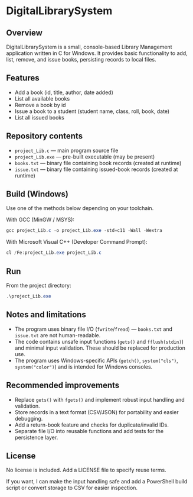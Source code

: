 
DigitalLibrarySystem
=====================

Overview
--------
DigitalLibrarySystem is a small, console-based Library Management application written in C for Windows. It provides basic functionality to add, list, remove, and issue books, persisting records to local files.

Features
--------
- Add a book (id, title, author, date added)
- List all available books
- Remove a book by id
- Issue a book to a student (student name, class, roll, book, date)
- List all issued books

Repository contents
-------------------
- `project_Lib.c` — main program source file
- `project_Lib.exe` — pre-built executable (may be present)
- `books.txt` — binary file containing book records (created at runtime)
- `issue.txt` — binary file containing issued-book records (created at runtime)

Build (Windows)
---------------
Use one of the methods below depending on your toolchain.

With GCC (MinGW / MSYS):

```powershell
gcc project_Lib.c -o project_Lib.exe -std=c11 -Wall -Wextra
```

With Microsoft Visual C++ (Developer Command Prompt):

```powershell
cl /Fe:project_Lib.exe project_Lib.c
```

Run
---
From the project directory:

```powershell
.\project_Lib.exe
```

Notes and limitations
---------------------
- The program uses binary file I/O (`fwrite`/`fread`) — `books.txt` and `issue.txt` are not human-readable.
- The code contains unsafe input functions (`gets()` and `fflush(stdin)`) and minimal input validation. These should be replaced for production use.
- The program uses Windows-specific APIs (`getch()`, `system("cls")`, `system("color")`) and is intended for Windows consoles.

Recommended improvements
------------------------
- Replace `gets()` with `fgets()` and implement robust input handling and validation.
- Store records in a text format (CSV/JSON) for portability and easier debugging.
- Add a return-book feature and checks for duplicate/invalid IDs.
- Separate file I/O into reusable functions and add tests for the persistence layer.

License
-------
No license is included. Add a LICENSE file to specify reuse terms.

If you want, I can make the input handling safe and add a PowerShell build script or convert storage to CSV for easier inspection.

